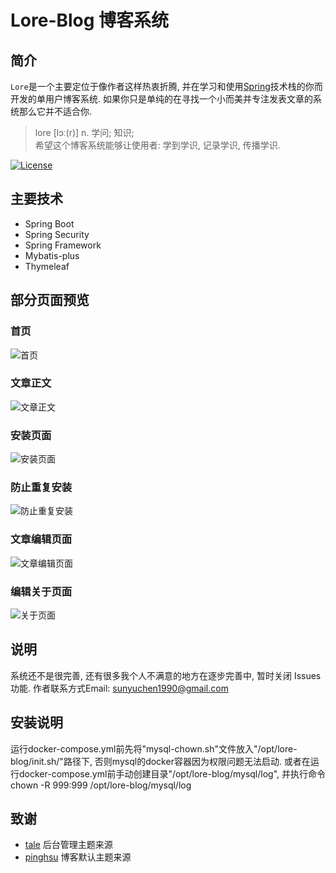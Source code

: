 # Lore-Blog 博客系统
## 简介
 `Lore`是一个主要定位于像作者这样热衷折腾, 并在学习和使用[Spring](https://spring.io)技术栈的你而开发的单用户博客系统. 
 如果你只是单纯的在寻找一个小而美并专注发表文章的系统那么它并不适合你.
 > lore	[lɔː(r)] n. 学问; 知识;  
 希望这个博客系统能够让使用者: 学到学识, 记录学识, 传播学识.
 
[![License](https://img.shields.io/badge/license-MIT-4EB1BA.svg?style=flat-square)](https://github.com/sssyyyccc/lore-blog/blob/dev/LICENSE)

## 主要技术

+ Spring Boot
+ Spring Security
+ Spring Framework
+ Mybatis-plus
+ Thymeleaf

## 部分页面预览

### 首页
![首页](https://i.loli.net/2019/08/23/jKF1MyEzf6kle4Q.png)
### 文章正文
![文章正文](https://i.loli.net/2019/06/06/5cf8b02e3e66822364.png)
### 安装页面
![安装页面](https://i.loli.net/2019/08/21/QwEJbxjM1RpOnlZ.jpg)
### 防止重复安装
![防止重复安装](https://i.loli.net/2019/08/21/IdMlxYv8w73fceu.jpg)
### 文章编辑页面
![文章编辑页面](https://i.loli.net/2019/08/23/EzncHbGxgTY6ADM.png)
### 编辑关于页面
![关于页面](https://i.loli.net/2019/08/23/F5qvuphyJYdeEsP.png)

## 说明
系统还不是很完善, 还有很多我个人不满意的地方在逐步完善中, 暂时关闭 Issues 功能. 作者联系方式Email: sunyuchen1990@gmail.com

## 安装说明
运行docker-compose.yml前先将"mysql-chown.sh"文件放入"/opt/lore-blog/init.sh/"路径下,
否则mysql的docker容器因为权限问题无法启动. 或者在运行docker-compose.yml前手动创建目录"/opt/lore-blog/mysql/log",
并执行命令chown -R 999:999 /opt/lore-blog/mysql/log

## 致谢

* [tale](https://github.com/otale/tale) 后台管理主题来源
* [pinghsu](https://github.com/chakhsu/pinghsu) 博客默认主题来源
